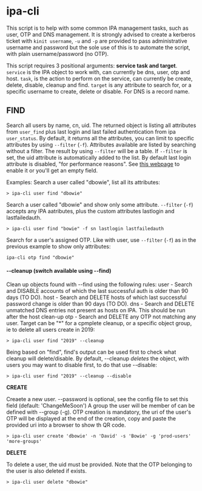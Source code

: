 # ipa-cli

This script is to help with some common IPA management tasks, such as user, OTP and DNS management.
It is strongly advised to create a kerberos ticket with `kinit username`, `-u` and `-p` are provided to pass administrative username and password but the sole use of this is to automate the script, with plain username/password (no OTP).

This script requires 3 positional arguments: **service task and target**.
`service` is the IPA object to work with, can currently be dns, user, otp and host.
`task`, is the action to perform on the service, can currently be create, delete, disable, cleanup and find.
`target` is any attribute to search for, or a specific username to create, delete or disable. For DNS is a record name.


## FIND

Search all users by name, cn, uid. The returned object is listing all attributes from `user_find` plus last login and last failed authentication from ipa `user_status`.
By default, it returns all the attributes, you can limit to specific attributes by using `--filter` (`-f`). Attributes available are listed by searching without a filter. The result by using `--filter` will be a table. If `--filter` is set, the uid attribute is automatically added to the list.
By default last login attribute is disabled, "for performance reasons". See [this webpage](https://access.redhat.com/documentation/en-us/red_hat_enterprise_linux/7/html/linux_domain_identity_authentication_and_policy_guide/enabling-tracking-of-last-successful-kerberos-authentication)  to enable it or you'll get an empty field.

Examples:
Search a user called "dbowie", list all its attributes:
```
> ipa-cli user find "dbowie"
```
Search a user called "dbowie" and show only some attribute. `--filter` (`-f`) accepts any IPA aatributes, plus the custom attributes lastlogin and lastfailedauth.
```
> ipa-cli user find "bowie" -f sn lastlogin lastfailedauth
```

Search for a user's assigned OTP. Like with user, use `--filter` (`-f`) as in the previous example to show only attributes:
```
ipa-cli otp find "dbowie"
```

#### --cleanup (switch available using --find)

Clean up objects found with --find using the following rules:
user - Search and DISABLE accounts of which the last successful auth is older than 90 days (TO DO).
host - Search and DELETE hosts of which last successful password change is older than 90 days (TO DO).
dns - Search and DELETE unmatched DNS entries not present as hosts on IPA. This should be run after the host clean-up
otp - Search and DELETE any OTP not matching any user.
Target can be "\*" for a cpmplete cleanup, or a specific object group, ie to delete all users create in 2019:
```
> ipa-cli user find "2019" --cleanup
```

Being based on "find", find's output can be used first to check what cleanup will delete/disable.
By default, --cleanup *deletes* the object, with users you may want to disable first, to do that use --disable:
```
> ipa-cli user find "2019" --cleanup --disable
```


**CREATE**

Creaete a new user. --password is optional, see the config file to set this field (default: 'ChangeMeSoon')
A group the user will be member of can be defined with --group (-g). OTP creation is mandatory, the uri of the user's OTP
will be displayed at the end of the creation, copy and paste the provided uri into a browser to show th QR code.
```
> ipa-cli user create 'dbowie' -n 'David' -s 'Bowie' -g 'prod-users' 'more-groups'
```


**DELETE**

To delete a user, the uid must be provided. Note that the OTP belonging to the user is also deleted if exists.
```
> ipa-cli user delete "dbowie"
```

